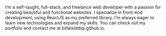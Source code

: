 I’m a self-taught, full-stack, and freelance web developer with a passion for creating beautiful and functional websites. I specialize in front-end development, using ReactJS as my preferred library. I’m always eager to learn new technologies and expand my skills. You can check out my portfolio and contact me at billalsiddiqi.github.io.


<!--
**billalsiddiqi/billalsiddiqi** is a ✨ _special_ ✨ repository because its `README.md` (this file) appears on your GitHub profile.

Here are some ideas to get you started:

- 🔭 I’m currently working on ...
- 🌱 I’m currently learning ...
- 👯 I’m looking to collaborate on ...
- 🤔 I’m looking for help with ...
- 💬 Ask me about ...
- 📫 How to reach me: ...
- 😄 Pronouns: ...
- ⚡ Fun fact: ...
-->
